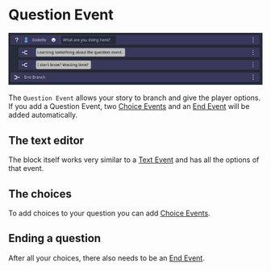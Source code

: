 # Question Event
![image](./Images/Event_Question.PNG)

The `Question Event` allows your story to branch and give the player options. 
If you add a Question Event, two [Choice Events](./011.md) and an [End Event](./013.md) will be added automatically.

## The text editor
The block itself works very similar to a [Text Event](./000.md) and has all the options of that event.

## The choices
To add choices to your question you can add [Choice Events](./011.md). 

## Ending a question
After all your choices, there also needs to be an [End Event](./013.md).